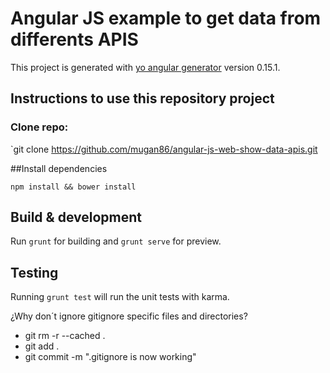 # Angular JS example to get data from differents APIS

This project is generated with [yo angular generator](https://github.com/yeoman/generator-angular)
version 0.15.1.

## Instructions to use this repository project

### Clone repo: 

`git clone https://github.com/mugan86/angular-js-web-show-data-apis.git

##Install dependencies

`npm install && bower install`

## Build & development

Run `grunt` for building and `grunt serve` for preview.

## Testing

Running `grunt test` will run the unit tests with karma.

¿Why don´t ignore gitignore specific files and directories?

* git rm -r --cached .
* git add .
* git commit -m ".gitignore is now working"
